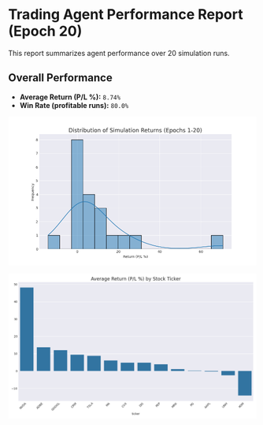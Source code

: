 # Trading Agent Performance Report (Epoch 20)

This report summarizes agent performance over 20 simulation runs.

## Overall Performance
- **Average Return (P/L %):** `8.74%`
- **Win Rate (profitable runs):** `80.0%`

![Returns Distribution](epoch_20_returns_distribution.png)

![Performance by Ticker](epoch_20_performance_by_ticker.png)

